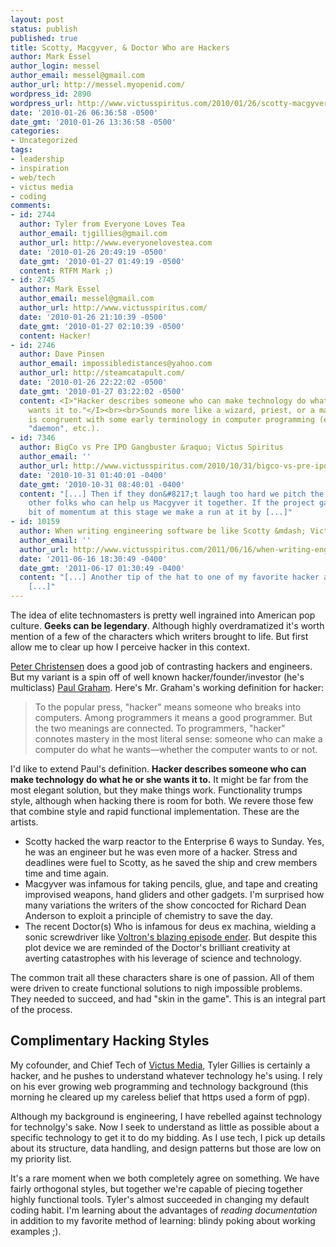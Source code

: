 ```yaml
---
layout: post
status: publish
published: true
title: Scotty, Macgyver, & Doctor Who are Hackers
author: Mark Essel
author_login: messel
author_email: messel@gmail.com
author_url: http://messel.myopenid.com/
wordpress_id: 2890
wordpress_url: http://www.victusspiritus.com/2010/01/26/scotty-macgyver-doctor-who-are-hackers/
date: '2010-01-26 06:36:58 -0500'
date_gmt: '2010-01-26 13:36:58 -0500'
categories:
- Uncategorized
tags:
- leadership
- inspiration
- web/tech
- victus media
- coding
comments:
- id: 2744
  author: Tyler from Everyone Loves Tea
  author_email: tjgillies@gmail.com
  author_url: http://www.everyonelovestea.com
  date: '2010-01-26 20:49:19 -0500'
  date_gmt: '2010-01-27 01:49:19 -0500'
  content: RTFM Mark ;)
- id: 2745
  author: Mark Essel
  author_email: messel@gmail.com
  author_url: http://www.victusspiritus.com/
  date: '2010-01-26 21:10:39 -0500'
  date_gmt: '2010-01-27 02:10:39 -0500'
  content: Hacker!
- id: 2746
  author: Dave Pinsen
  author_email: impossibledistances@yahoo.com
  author_url: http://steamcatapult.com/
  date: '2010-01-26 22:22:02 -0500'
  date_gmt: '2010-01-27 03:22:02 -0500'
  content: <I>"Hacker describes someone who can make technology do what he or she
    wants it to."</I><br><br>Sounds more like a wizard, priest, or a magician, which
    is congruent with some early terminology in computer programming (e.g, "invoke",
    "daemon", etc.).
- id: 7346
  author: BigCo vs Pre IPO Gangbuster &raquo; Victus Spiritus
  author_email: ''
  author_url: http://www.victusspiritus.com/2010/10/31/bigco-vs-pre-ipo-gangbuster/
  date: '2010-10-31 01:40:01 -0400'
  date_gmt: '2010-10-31 08:40:01 -0400'
  content: "[...] Then if they don&#8217;t laugh too hard we pitch the prototype to
    other folks who can help us Macgyver it together. If the project gains a little
    bit of momentum at this stage we make a run at it by [...]"
- id: 10159
  author: When writing engineering software be like Scotty &mdash; Victus Spiritus
  author_email: ''
  author_url: http://www.victusspiritus.com/2011/06/16/when-writing-engineering-software-be-like-scotty/
  date: '2011-06-16 18:30:49 -0400'
  date_gmt: '2011-06-17 01:30:49 -0400'
  content: "[...] Another tip of the hat to one of my favorite hacker archetypes.
    [...]"
---
```

<p>The idea of elite technomasters is pretty well ingrained into American pop culture. <strong>Geeks can be legendary</strong>. Although highly overdramatized it's worth mention of a few of the characters which writers brought to life. But first allow me to clear up how I perceive hacker in this context.</p>
<p><a HREF="http://www.pchristensen.com/blog/articles/hacker-vs-engineer-know-the-difference/">Peter Christensen</a> does a good job of contrasting hackers and engineers.  But my variant is a spin off of well known hacker/founder/investor (he's multiclass) <a href="http://www.paulgraham.com/gba.html">Paul Graham</a>. Here's Mr. Graham's working definition for hacker: </p>
<blockquote><p>
To the popular press, "hacker" means someone who breaks into computers. Among programmers it means a good programmer. But the two meanings are connected. To programmers, "hacker" connotes mastery in the most literal sense: someone who can make a computer do what he wants—whether the computer wants to or not.
</p></blockquote>
<p>I'd like to extend Paul's definition. <strong>Hacker describes someone who can make technology do what he or she wants it to.</strong> It might be far from the most elegant solution, but they make things work. Functionality trumps style, although when hacking there is room for both. We revere those few that combine style and rapid functional implementation. These are the artists.</p>
<ul>
<li>Scotty hacked the warp reactor to the Enterprise 6 ways to Sunday. Yes, he was an engineer but he was even more of a hacker. Stress and deadlines were fuel to Scotty, as he saved the ship and crew members time and time again.</li>
<li>Macgyver was infamous for taking pencils, glue, and tape and creating improvised weapons, hand gliders and other gadgets. I'm surprised how many variations the writers of the show concocted for Richard Dean Anderson to exploit a principle of chemistry to save the day.</li>
<li>The recent Doctor(s) Who is infamous for deus ex machina, wielding a sonic screwdriver like <a href="http://www.google.com/m#/m/search?source=gp&uipref=6&channel=gp1&og=gp&q=Voltron%27s+blazing+episode+ender&resnum=0&ei=muZeS8iLHtDdgAeiu9bTAg&sa=X&oi=spell&ct=result&cd=1">Voltron's blazing episode ender</a>. But despite this plot device we are reminded of the Doctor's brilliant creativity at averting catastrophes with his leverage of science and technology.</li>
</ul>
<p>The common trait all these characters share is one of passion. All of them were driven to create functional solutions to nigh impossible problems. They needed to succeed, and had "skin in the game". This is an integral part of the process.</p>
<h2>Complimentary Hacking Styles</h2>
<p>My cofounder, and Chief Tech of <a href="http://victusmedia.com">Victus Media</a>, Tyler Gillies is certainly a hacker, and he pushes to understand whatever technology he's using. I rely on his ever growing web programming and technology background (this morning he cleared up my careless belief that https used a form of pgp).  </p>
<p>Although my background is engineering, I have rebelled against technology for technolgy's sake. Now I seek to understand as little as possible about a specific technology to get it to do my bidding. As I use tech, I pick up details about its structure, data handling, and design patterns but those are low on my priority list. </p>
<p>It's a rare moment when we both completely agree on something. We have fairly orthogonal styles, but together we're capable of piecing together highly functional tools. Tyler's almost succeeded in changing my default coding habit. I'm learning about the advantages of <i>reading documentation</i> in addition to my favorite method of learning: blindy poking about working examples ;).</p>
